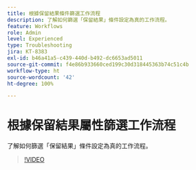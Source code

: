 ```yaml
---
title: 根據保留結果條件篩選工作流程
description: 了解如何篩選「保留結果」條件設定為真的工作流程。
feature: Workflows
role: Admin
level: Experienced
type: Troubleshooting
jira: KT-8383
exl-id: b46a41a5-c439-440d-b492-dc6653ad5011
source-git-commit: f4e86b933660ced199c30d318445363b74c51c4b
workflow-type: ht
source-wordcount: '42'
ht-degree: 100%

---
```


# 根據保留結果屬性篩選工作流程

了解如何篩選「保留結果」條件設定為真的工作流程。

>[!VIDEO](https://video.tv.adobe.com/v/335888?quality=12&learn=on)
